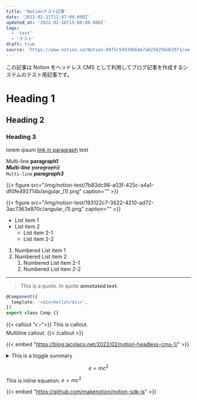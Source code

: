```yaml
---
title: 'Notionテスト記事'
date: '2022-02-11T11:47:00.000Z'
updated_at: '2022-02-16T15:08:00.000Z'
tags:
  - 'test'
  - 'テスト'
draft: true
source: 'https://www.notion.so/Notion-80f5c54939b64e7ab25825bdb35f1cae'
---
```


この記事は Notion をヘッドレス CMS として利用してブログ記事を作成するシステムのテスト用記事です。

# Heading 1

## Heading 2

### Heading 3

lorem ipsum [link in paragraph](https://www.google.com) test

Multi-line **paragraph1**  
**_Multi-line_** ~~paragraph2~~  
`Multi-line` _**paragraph3**_

{{< figure src="/img/notion-test/7b83dc98-a03f-425c-a4a1-df0fe492714b/angular_(1).png" caption="" >}}

{{< figure src="/img/notion-test/193122c7-3622-4210-ad72-3ac7363e970c/angular_(1).png" caption="" >}}

- List item 1
- List item 2
  - List item 2-1
  - List item 2-2

1. Numbered List item 1
1. Numbered List item 2
   1. Numbered List item 2-1
   1. Numbered List item 2-2

---

> This is a quote. In quote **annotated text**.

```typescript
@Component({
  template: '<div>hello</div>',
})
export class Comp {}
```

{{< callout "👉">}}
This is callout.  
Multiline callout.
{{< /callout >}}

{{< embed "https://blog.lacolaco.net/2022/02/notion-headless-cms-1/" >}}

<details>
<summary>This is a toggle summary</summary>
<div class="px-[1em]">

Here is the _inner toggle._

Image in toggle

{{< figure src="https://images.unsplash.com/photo-1619546813926-a78fa6372cd2?ixlib=rb-1.2.1&q=85&fm=jpg&crop=entropy&cs=srgb" caption="" >}}

</div>
</details>

<pre hidden data-blocktype="embed">
{
  "object": "block",
  "id": "90200a59-49bb-45d6-a9ac-f9f0e31e3f29",
  "created_time": "2022-02-13T16:06:00.000Z",
  "last_edited_time": "2022-02-13T16:06:00.000Z",
  "has_children": false,
  "archived": false,
  "type": "embed",
  "embed": {
    "caption": [],
    "url": "https://twitter.com/laco2net/status/1492833480694439940?s=20&t=d9u_aBlsmuSrdXTYPSHXkw"
  }
}
</pre>

<pre hidden data-blocktype="video">
{
  "object": "block",
  "id": "0d14cb05-3fab-4434-874e-68dd26741b96",
  "created_time": "2022-02-13T16:07:00.000Z",
  "last_edited_time": "2022-02-13T16:07:00.000Z",
  "has_children": false,
  "archived": false,
  "type": "video",
  "video": {
    "caption": [],
    "type": "external",
    "external": {
      "url": "https://www.youtube.com/watch?v=TmWIrBPE6Bc"
    }
  }
}
</pre>

$$
e=mc^2
$$

This is inline equation: $e=mc^2$

<pre hidden data-blocktype="table_of_contents">
{
  "object": "block",
  "id": "c3906a6f-cd9c-4985-934a-c55aa0420747",
  "created_time": "2022-02-13T16:08:00.000Z",
  "last_edited_time": "2022-02-13T16:08:00.000Z",
  "has_children": false,
  "archived": false,
  "type": "table_of_contents",
  "table_of_contents": {}
}
</pre>

<pre hidden data-blocktype="table">
{
  "object": "block",
  "id": "5b6d8f1d-26f2-4754-8cb3-a66aa3b95544",
  "created_time": "2022-02-13T16:11:00.000Z",
  "last_edited_time": "2022-02-13T16:11:00.000Z",
  "has_children": true,
  "archived": false,
  "type": "table",
  "table": {
    "table_width": 2,
    "has_column_header": false,
    "has_row_header": false
  },
  "children": [
    {
      "object": "block",
      "id": "b65cbedb-317e-48d5-bcdb-03551b833885",
      "created_time": "2022-02-13T16:11:00.000Z",
      "last_edited_time": "2022-02-13T16:11:00.000Z",
      "has_children": false,
      "archived": false,
      "type": "table_row",
      "table_row": {
        "cells": [
          [
            {
              "type": "text",
              "text": {
                "content": "0,0",
                "link": null
              },
              "annotations": {
                "bold": false,
                "italic": false,
                "strikethrough": false,
                "underline": false,
                "code": false,
                "color": "default"
              },
              "plain_text": "0,0",
              "href": null
            }
          ],
          [
            {
              "type": "text",
              "text": {
                "content": "0,1",
                "link": null
              },
              "annotations": {
                "bold": false,
                "italic": false,
                "strikethrough": false,
                "underline": false,
                "code": false,
                "color": "default"
              },
              "plain_text": "0,1",
              "href": null
            }
          ]
        ]
      }
    },
    {
      "object": "block",
      "id": "58ae5509-56c5-4615-9c94-d1ff86d31337",
      "created_time": "2022-02-13T16:11:00.000Z",
      "last_edited_time": "2022-02-13T16:11:00.000Z",
      "has_children": false,
      "archived": false,
      "type": "table_row",
      "table_row": {
        "cells": [
          [
            {
              "type": "text",
              "text": {
                "content": "1,0",
                "link": null
              },
              "annotations": {
                "bold": false,
                "italic": false,
                "strikethrough": false,
                "underline": false,
                "code": false,
                "color": "default"
              },
              "plain_text": "1,0",
              "href": null
            }
          ],
          [
            {
              "type": "text",
              "text": {
                "content": "1,1",
                "link": null
              },
              "annotations": {
                "bold": false,
                "italic": false,
                "strikethrough": false,
                "underline": false,
                "code": false,
                "color": "default"
              },
              "plain_text": "1,1",
              "href": null
            }
          ]
        ]
      }
    },
    {
      "object": "block",
      "id": "30464eb2-6360-410f-9b84-8e21d0f43237",
      "created_time": "2022-02-13T16:11:00.000Z",
      "last_edited_time": "2022-02-14T00:03:00.000Z",
      "has_children": false,
      "archived": false,
      "type": "table_row",
      "table_row": {
        "cells": [
          [
            {
              "type": "text",
              "text": {
                "content": "2,0",
                "link": null
              },
              "annotations": {
                "bold": false,
                "italic": false,
                "strikethrough": false,
                "underline": false,
                "code": false,
                "color": "default"
              },
              "plain_text": "2,0",
              "href": null
            }
          ],
          [
            {
              "type": "text",
              "text": {
                "content": "2,1",
                "link": null
              },
              "annotations": {
                "bold": false,
                "italic": false,
                "strikethrough": false,
                "underline": false,
                "code": false,
                "color": "default"
              },
              "plain_text": "2,1",
              "href": null
            }
          ]
        ]
      }
    }
  ]
}
</pre>

{{< embed "https://github.com/makenotion/notion-sdk-js" >}}
